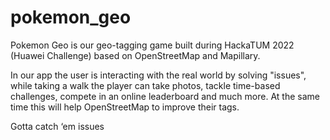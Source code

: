 # pokemon_geo

Pokemon Geo is our geo-tagging game built during HackaTUM 2022 (Huawei Challenge) based on OpenStreetMap and Mapillary.

In our app the user is interacting with the real world by solving "issues", while taking a walk the player can take photos, tackle time-based challenges, compete in an online leaderboard and much more. At the same time this will help OpenStreetMap to improve their tags.

Gotta catch ‘em issues
